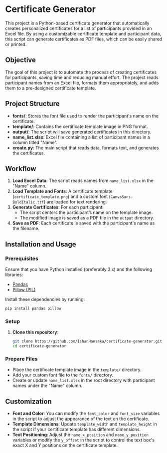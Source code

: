 # Certificate Generator

This project is a Python-based certificate generator that automatically creates personalized certificates for a list of participants provided in an Excel file. By using a customizable certificate template and participant data, this script can generate certificates as PDF files, which can be easily shared or printed.

## Objective

The goal of this project is to automate the process of creating certificates for participants, saving time and reducing manual effort. The project reads participant names from an Excel file, formats them appropriately, and adds them to a pre-designed certificate template.

## Project Structure


- **fonts/**: Stores the font file used to render the participant's name on the certificate.
- **template/**: Contains the certificate template image in PNG format.
- **output/**: The script will save generated certificates in this directory.
- **name_list.xlsx**: Excel file containing a list of participant names in a column titled "Name".
- **create.py**: The main script that reads data, formats text, and generates the certificates.

## Workflow

1. **Load Excel Data**: The script reads names from `name_list.xlsx` in the "Name" column.
2. **Load Template and Fonts**: A certificate template (`certificate_template.png`) and a custom font (`CanvaSans-BoldItalic.ttf`) are loaded for text rendering.
3. **Generate Certificates**: For each participant:
   - The script centers the participant’s name on the template image.
   - The modified image is saved as a PDF file in the `output` directory.
4. **Save as PDF**: Each certificate is saved with the participant's name as the filename.

## Installation and Usage

### Prerequisites

Ensure that you have Python installed (preferably 3.x) and the following libraries:
- [Pandas](https://pandas.pydata.org/)
- [Pillow (PIL)](https://pillow.readthedocs.io/)

Install these dependencies by running:
```bash
pip install pandas pillow

```

### Setup

1. **Clone this repository**:
   ```bash
   git clone https://github.com/IshanHansaka/certificate-generator.git
   cd certificate-generator
   ```

### Prepare Files

- Place the certificate template image in the `template/` directory.
- Add your custom font file to the `fonts/` directory.
- Create or update `name_list.xlsx` in the root directory with participant names under the "Name" column.


## Customization

- **Font and Color**: You can modify the `font_color` and `font_size` variables in the script to adjust the appearance of the text on the certificate.
- **Template Dimensions**: Update `template_width` and `template_height` in the script if your certificate template has different dimensions.
- **Text Positioning**: Adjust the `name_x_position` and `name_y_position` variables or modify the `y_offset` in the script to control the text box's exact X and Y positions on the certificate template.

